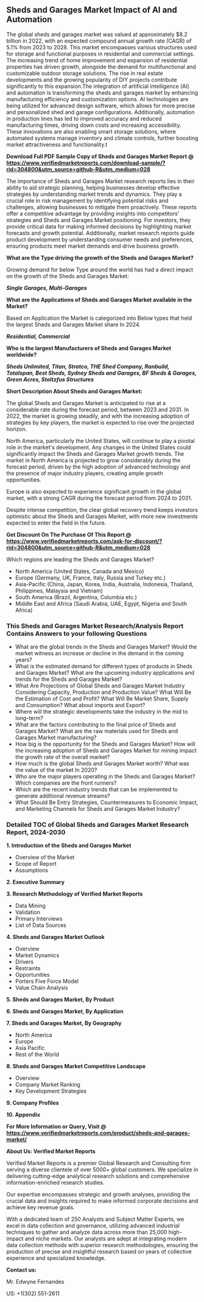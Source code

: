 <h2>Sheds and Garages Market Impact of AI and Automation</h2>The global sheds and garages market was valued at approximately $8.2 billion in 2022, with an expected compound annual growth rate (CAGR) of 5.1% from 2023 to 2028. This market encompasses various structures used for storage and functional purposes in residential and commercial settings. The increasing trend of home improvement and expansion of residential properties has driven growth, alongside the demand for multifunctional and customizable outdoor storage solutions. The rise in real estate developments and the growing popularity of DIY projects contribute significantly to this expansion.The integration of artificial intelligence (AI) and automation is transforming the sheds and garages market by enhancing manufacturing efficiency and customization options. AI technologies are being utilized for advanced design software, which allows for more precise and personalized shed and garage configurations. Additionally, automation in production lines has led to improved accuracy and reduced manufacturing times, driving down costs and increasing accessibility. These innovations are also enabling smart storage solutions, where automated systems manage inventory and climate controls, further boosting market attractiveness and functionality.t</p><p id="" class=""><strong>Download Full PDF Sample Copy of Sheds and Garages Market Report @ <a href="https://www.verifiedmarketreports.com/download-sample/?rid=304800&utm_source=github-R&utm_medium=028" target="_blank">https://www.verifiedmarketreports.com/download-sample/?rid=304800&utm_source=github-R&utm_medium=028</a></strong></p><p>The importance of&nbsp;Sheds and Garages Market research reports lies in their ability to aid strategic planning, helping businesses develop effective strategies by understanding market trends and dynamics. They play a crucial role in risk management by identifying potential risks and challenges, allowing businesses to mitigate them proactively. These reports offer a competitive advantage by providing insights into competitors' strategies and Sheds and Garages Market positioning. For investors, they provide critical data for making informed decisions by highlighting market forecasts and growth potential. Additionally, market research reports guide product development by understanding consumer needs and preferences, ensuring products meet market demands and drive business growth.</p><p><strong>What are the&nbsp;Type driving the growth of the Sheds and Garages Market?</strong></p><p id="" class="">Growing demand for below Type around the world has had a direct impact on the growth of the Sheds and Garages Market:</p><em><strong>Single Garages, Multi-Garages</strong></em></p><strong>What are the&nbsp;Applications&nbsp;of Sheds and Garages Market available in the Market?</strong></p><p id="" class="">Based on Application the Market is categorized into Below types that held the largest Sheds and Garages Market share In 2024.</p><em><strong>Residential, Commercial</strong></em></p><strong>Who is the largest Manufacturers of Sheds and Garages Market worldwide?</strong></p><p><em><strong>Sheds Unlimited, Titan, Stratco, THE Shed Company, Ranbuild, Totalspan, Best Sheds, Sydney Sheds and Garages, BF Sheds & Garages, Green Acres, Stoltzfus Structures</strong></em></p><p id="" class=""><strong>Short Description About Sheds and Garages Market:</strong></p><p>The global Sheds and Garages Market is anticipated to rise at a considerable rate during the forecast period, between 2023 and 2031. In 2022, the market is growing steadily, and with the increasing adoption of strategies by key players, the market is expected to rise over the projected horizon.</p><p>North America, particularly the United States, will continue to play a pivotal role in the market's development. Any changes in the United States could significantly impact the Sheds and Garages Market growth trends. The market in North America is projected to grow considerably during the forecast period, driven by the high adoption of advanced technology and the presence of major industry players, creating ample growth opportunities.</p><p>Europe is also expected to experience significant growth in the global market, with a strong CAGR during the forecast period from 2024 to 2031.</p><p>Despite intense competition, the clear global recovery trend keeps investors optimistic about the Sheds and Garages Market, with more new investments expected to enter the field in the future.</p><p id="" class=""><strong>Get Discount On The Purchase Of This Report @ <a href="https://www.verifiedmarketreports.com/ask-for-discount/?rid=304800&utm_source=github-R&utm_medium=028" target="_blank">https://www.verifiedmarketreports.com/ask-for-discount/?rid=304800&utm_source=github-R&utm_medium=028</a></strong></p>Which regions are leading the Sheds and Garages Market?</p><ul><li>North America (United States, Canada and Mexico)</li><li>Europe (Germany, UK, France, Italy, Russia and Turkey etc.)</li><li>Asia-Pacific (China, Japan, Korea, India, Australia, Indonesia, Thailand, Philippines, Malaysia and Vietnam)</li><li>South America (Brazil, Argentina, Columbia etc.)</li><li>Middle East and Africa (Saudi Arabia, UAE, Egypt, Nigeria and South Africa)</li></ul><h3 id="" class="">This Sheds and Garages Market Research/Analysis Report Contains Answers to your following Questions</h3><ul><li>What are the global trends in the Sheds and Garages Market? Would the market witness an increase or decline in the demand in the coming years?</li><li>What is the estimated demand for different types of products in Sheds and Garages Market? What are the upcoming industry applications and trends for the Sheds and Garages Market?</li><li>What Are Projections of Global Sheds and Garages Market Industry Considering Capacity, Production and Production Value? What Will Be the Estimation of Cost and Profit? What Will Be Market Share, Supply and Consumption? What about imports and Export?</li><li>Where will the strategic developments take the industry in the mid to long-term?</li><li>What are the factors contributing to the final price of Sheds and Garages Market? What are the raw materials used for Sheds and Garages Market manufacturing?</li><li>How big is the opportunity for the Sheds and Garages Market? How will the increasing adoption of Sheds and Garages Market for mining impact the growth rate of the overall market?</li><li>How much is the global Sheds and Garages Market worth? What was the value of the market In 2020?</li><li>Who are the major players operating in the Sheds and Garages Market? Which companies are the front runners?</li><li>Which are the recent industry trends that can be implemented to generate additional revenue streams?</li><li>What Should Be Entry Strategies, Countermeasures to Economic Impact, and Marketing Channels for Sheds and Garages Market Industry?</li></ul><h3 id="" class="">Detailed TOC of Global Sheds and Garages Market Research Report, 2024-2030</h3><p id="" class=""><strong>1. Introduction of the Sheds and Garages Market</strong></p><ul><li>Overview of the Market</li><li>Scope of Report</li><li>Assumptions</li></ul><p id="" class=""><strong>2. Executive Summary</strong></p><p id="" class=""><strong>3. Research Methodology of Verified Market Reports</strong></p><ul><li>Data Mining</li><li>Validation</li><li>Primary Interviews</li><li>List of Data Sources</li></ul><p id="" class=""><strong>4. Sheds and Garages Market Outlook</strong></p><ul><li>Overview</li><li>Market Dynamics</li><li>Drivers</li><li>Restraints</li><li>Opportunities</li><li>Porters Five Force Model</li><li>Value Chain Analysis</li></ul><p id="" class=""><strong>5. Sheds and Garages Market, By Product</strong></p><p id="" class=""><strong>6. Sheds and Garages Market, By Application</strong></p><p id="" class=""><strong>7. Sheds and Garages Market, By Geography</strong></p><ul><li>North America</li><li>Europe</li><li>Asia Pacific</li><li>Rest of the World</li></ul><p id="" class=""><strong>8. Sheds and Garages Market Competitive Landscape</strong></p><ul><li>Overview</li><li>Company Market Ranking</li><li>Key Development Strategies</li></ul><p id="" class=""><strong>9. Company Profiles</strong></p><p id="" class=""><strong>10. Appendix</strong></p><p id="" class=""><strong>For More Information or Query, Visit @ <a href="https://www.verifiedmarketreports.com/product/sheds-and-garages-market/" target="_blank">https://www.verifiedmarketreports.com/product/sheds-and-garages-market/</a></strong></p><p id="" class=""><strong>About Us: Verified Market Reports</strong></p><p id="" class="">Verified Market Reports is a premier Global Research and Consulting firm serving a diverse clientele of over 5000+ global customers. We specialize in delivering cutting-edge analytical research solutions and comprehensive information-enriched research studies.</p><p id="" class="">Our expertise encompasses strategic and growth analyses, providing the crucial data and insights required to make informed corporate decisions and achieve key revenue goals.</p><p id="" class="">With a dedicated team of 250 Analysts and Subject Matter Experts, we excel in data collection and governance, utilizing advanced industrial techniques to gather and analyze data across more than 25,000 high-impact and niche markets. Our analysts are adept at integrating modern data collection methods with superior research methodologies, ensuring the production of precise and insightful research based on years of collective experience and specialized knowledge.</p><p id="" class=""><strong>Contact us:</strong></p><p id="" class="">Mr. Edwyne Fernandes</p><p id="" class="">US: +1(302) 551-2611</p>